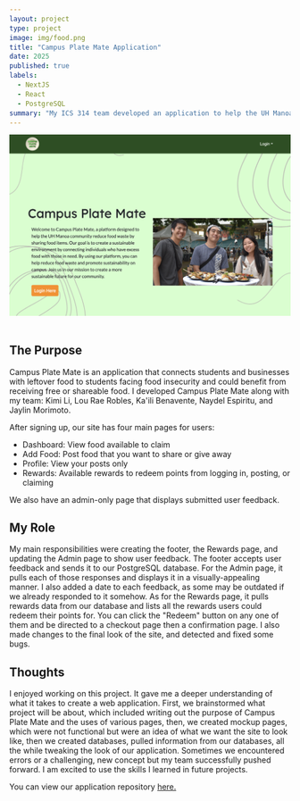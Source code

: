 ```yaml
---
layout: project
type: project
image: img/food.png
title: "Campus Plate Mate Application"
date: 2025
published: true
labels:
  - NextJS
  - React
  - PostgreSQL
summary: "My ICS 314 team developed an application to help the UH Manoa community reduce food waste."
---
```


<div class="text-center p-4">
    <img width="600px" src="../img/plate-mate-home.png" class="img-thumbnail" alt="Campus Plate Mate Home Page (Before Login)" >
</div>
<br>

## The Purpose
Campus Plate Mate is an application that connects students and businesses with leftover food to students facing food insecurity and could benefit from receiving free or shareable food. I developed Campus Plate Mate along with my team: Kimi Li, Lou Rae Robles, Ka'ili Benavente, Naydel Espiritu, and Jaylin Morimoto.

After signing up, our site has four main pages for users:
- Dashboard: View food available to claim
- Add Food: Post food that you want to share or give away
- Profile: View your posts only
- Rewards: Available rewards to redeem points from logging in, posting, or claiming

We also have an admin-only page that displays submitted user feedback.

## My Role
My main responsibilities were creating the footer, the Rewards page, and updating the Admin page to show user feedback. The footer accepts user feedback and sends it to our PostgreSQL database. For the Admin page, it pulls each of those responses and displays it in a visually-appealing manner. I also added a date to each feedback, as some may be outdated if we already responded to it somehow. As for the Rewards page, it pulls rewards data from our database and lists all the rewards users could redeem their points for. You can click the "Redeem" button on any one of them and be directed to a checkout page then a confirmation page. I also made changes to the final look of the site, and detected and fixed some bugs.  

## Thoughts

I enjoyed working on this project. It gave me a deeper understanding of what it takes to create a web application. First, we brainstormed what project will be about, which included writing out the purpose of Campus Plate Mate and the uses of various pages, then, we created mockup pages, which were not functional but were an idea of what we want the site to look like, then we created databases, pulled information from our databases, all the while tweaking the look of our application. Sometimes we encountered errors or a challenging, new concept but my team successfully pushed forward. I am excited to use the skills I learned in future projects.

You can view our application repository [here.](https://github.com/campusplatemate/application)
